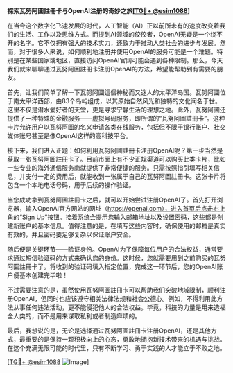 **探索瓦努阿圖註冊卡与OpenAI注册的奇妙之旅[[TG💪+ @esim1088](https://t.me/s/esim1088)]**

在当今这个数字化飞速发展的时代，人工智能（AI）正以前所未有的速度改变着我们的生活、工作以及思维方式。而提到AI领域的佼佼者，OpenAI无疑是一个绕不开的名字。它不仅拥有强大的技术实力，还致力于推动人类社会的进步与发展。然而，对于很多人来说，如何顺利地注册并使用OpenAI的服务可能是一个难题。特别是在某些国家或地区，直接访问OpenAI官网可能会遇到各种限制。那么，今天我们就来聊聊通过瓦努阿圖註冊卡注册OpenAI的方法，希望能帮助到有需要的朋友。

首先，让我们简单了解一下瓦努阿圖這個神秘而又迷人的太平洋岛国。瓦努阿圖位于南太平洋西部，由83个岛屿组成，以其原始自然风光和独特的文化闻名于世。这里不仅是潜水爱好者的天堂，更是寻求宁静生活的理想之地。此外，瓦努阿圖还提供了一种特殊的金融服务——虚拟号码服务，即所谓的“瓦努阿圖註冊卡”。这种卡片允许用户以瓦努阿圖的名义申请各类在线服务，包括但不限于银行账户、社交媒体账号甚至是像OpenAI这样的高科技平台。

接下来，我们进入正题：如何利用瓦努阿圖註冊卡注册OpenAI呢？第一步当然是获取一张瓦努阿圖註冊卡了。目前市面上有不少正规渠道可以购买此类卡片，比如一些专业的海外通信服务商就提供了非常便捷的服务。只需按照指引填写相关信息，并支付一定的费用后，就能收到一张属于自己的瓦努阿圖註冊卡。这张卡片将包含一个本地电话号码，用于后续的操作验证。

当您成功拿到瓦努阿圖註冊卡之后，就可以开始尝试注册OpenAI了。首先打开浏览器，输入OpenAI官方网站的网址（https://openai.com），进入首页后点击右上角的“Sign Up”按钮。接着系统会提示您输入邮箱地址以及设置密码，这些都是创建新账户的基本信息。值得注意的是，在填写这些内容时，确保使用的邮箱是真实有效的，并且密码要足够复杂以保证账户安全。

随后便是关键环节——验证身份。OpenAI为了保障每位用户的合法权益，通常要求通过短信验证码的方式来确认您的身份。这时候，您就需要用到之前购买的瓦努阿圖註冊卡了。将收到的验证码填入指定位置，完成这一环节后，您的OpenAI账户便基本创建完毕啦！

不过需要注意的是，虽然使用瓦努阿圖註冊卡可以帮助我们突破地域限制，顺利注册OpenAI，但同时也应该遵守相关法律法规和社会公德心。例如，不得利用此方法从事任何违法活动，更不能侵犯他人的合法权益。毕竟，科技的力量是用来造福全人类的，而不是用来谋取私利或者制造麻烦的。

最后，我想说的是，无论是选择通过瓦努阿圖註冊卡注册OpenAI，还是其他方式，最重要的是保持一颗积极向上的心态，勇敢地拥抱新技术带来的机遇与挑战。在这个充满无限可能的时代里，只有不断学习、勇于实践的人才能立于不败之地。

[[TG💪+ @esim1088](https://t.me/s/esim1088) ![Image](https://i.postimg.cc/4NQfJmqS/Snipaste-2025-05-13-00-14-12.png)]